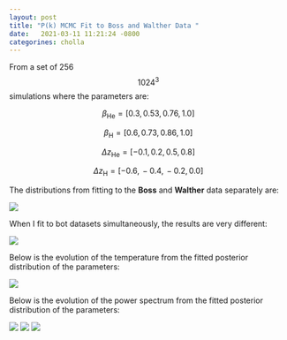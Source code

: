 ```yaml
---
layout: post
title: "P(k) MCMC Fit to Boss and Walther Data "
date:   2021-03-11 11:21:24 -0800
categorines: cholla
---
```



From a set of 256 $$1024^3$$ simulations where the parameters are:


$$\beta_{\mathrm{He}} = [ 0.3, \, 0.53, \, 0.76, \, 1.0   ] $$

$$\beta_{\mathrm{H}} = [ 0.6, \, 0.73, \, 0.86, \, 1.0 ] $$

$$\Delta z_{\mathrm{He}} = [-0.1, \, 0.2, \, 0.5, \, 0.8  ] $$

$$\Delta z_{\mathrm{H}} = [ -0.6, \, -0.4, \, -0.2, \, 0.0   ] $$



The distributions from fitting to the **Boss** and **Walther** data separately are:
 
<img src="{{ site.url }}assets/images/corner_boss_walther.png">

When I fit to bot datasets simultaneously, the results are very different:

<img src="{{ site.url }}assets/images/corner_boss_walther_both.png">
 

Below is the evolution of the  temperature from the fitted posterior distribution of the parameters:

<img src="{{ site.url }}assets/images/fig_T0_sampling_boss_walther.png">



Below is the evolution of the  power spectrum from the fitted posterior distribution of the parameters:


<img src="{{ site.url }}assets/images/flux_ps_sampling_large_boss_walter.png">
<img src="{{ site.url }}assets/images/flux_ps_sampling_small_boss_walter.png">
<img src="{{ site.url }}assets/images/flux_ps_sampling_middle_boss_walter.png">

 
 